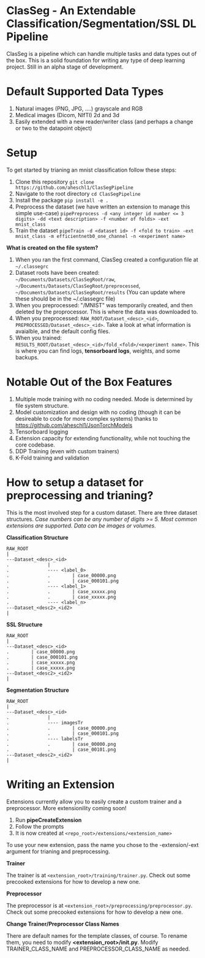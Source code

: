 # ClasSeg - An Extendable Classification/Segmentation/SSL DL Pipeline
ClasSeg is a pipeline which can handle multiple tasks and data types out of the box. This is a solid foundation for writing any type of deep learning project.
Still in an alpha stage of development.
# Default Supported Data Types
1) Natural images (PNG, JPG, ....) grayscale and RGB
2) Medical images (Dicom, NIfTI) 2d and 3d
3) Easily extended with a new reader/writer class (and perhaps a change or two to the datapoint object)
# Setup
To get started by trianing an mnist classification follow these steps:
1) Clone this repository ```git clone https://github.com/aheschl1/ClasSegPipeline```
2) Navigate to the root directory ```cd ClasSegPipeline```
3) Install the package ```pip install -e .```
4) Preprocess the dataset (we have written an extension to manage this simple use-case) ```pipePreprocess -d <any integer id number <= 3 digits> -dd <text description> -f <number of folds> -ext mnist_class```
5) Train the dataset ```pipeTrain -d <dataset id> -f <fold to train> -ext mnist_class -m efficientnetb0_one_channel -n <experiment name>```

**What is created on the file system?**
1) When you ran the first command, ClasSeg created a configuration file at ```~/.classegrc```
2) Dataset roots have been created: ```~/Documents/Datasets/ClasSegRoot/raw```, ```~/Documents/Datasets/ClasSegRoot/preprocessed```, ```~/Documents/Datasets/ClasSegRoot/results``` (You can update where these should be in the ~/.classegrc file)
3) When you preprocessed: "<pwd>/MNIST" was temporarily created, and then deleted by the proprocessor. This is where the data was downloaded to.
4) When you preprocessed: ```RAW_ROOT/Dataset_<desc>_<id>```, ```PREPROCESSED/Dataset_<desc>_<id>```. Take a look at what information is avaialble, and the default config files.
5) When you trained: ```RESULTS_ROOT/Dataset_<desc>_<id>/fold_<fold>/<experiment name>```. This is where you can find logs, **tensorboard logs**, weights, and some backups.

# Notable Out of the Box Features
1) Multiple mode training with no coding needed. Mode is determined by file system structure.
2) Model customization and design with no coding (though it can be desireable to code for more complex systems) thanks to https://github.com/aheschl1/JsonTorchModels
3) Tensorboard logging
4) Extension capacity for extending functionality, while not touching the core codebase.
5) DDP Training (even with custom trainers)
6) K-Fold training and validation

# How to setup a dataset for preprocessing and trianing?

This is the most involved step for a custom dataset. There are three dataset structures.
_Case numbers can be any number of digits >= 5. Most common extensions are supported. Data can be images or volumes._

**Classification Structure**
```
RAW_ROOT
|
---Dataset_<desc>_<id>
.              |
.              ---- <label_0>
.              .        | case_00000.png
.              .        | case_000101.png
.              ---- <label_1>
.              .        | case_xxxxx.png
.              .        | case_xxxxx.png
.              ---- <label_n>
---Dataset_<desc2>_<id2>
|
```

**SSL Structure**
```
RAW_ROOT
|
---Dataset_<desc>_<id>
.        | case_00000.png
.        | case_000101.png
.        | case_xxxxx.png
.        | case_xxxxx.png
---Dataset_<desc2>_<id2>
|
```

**Segmentation Structure**
```
RAW_ROOT
|
---Dataset_<desc>_<id>
.              |
.              ---- imagesTr
.              .        | case_00000.png
.              .        | case_000101.png
.              ---- labelsTr
.              .        | case_00000.png
.              .        | case_00101.png
---Dataset_<desc2>_<id2>
|
```
# Writing an Extension
Extensions currently allow you to easily create a custom trainer and a preprocessor. More extensionility coming soon!
1) Run **pipeCreateExtension**
2) Follow the prompts
3) It is now created at ```<repo_root>/extensions/<extension_name>```
   
To use your new extension, pass the name you chose to the -extension/-ext argument for trianing and preprocessing.

**Trainer**

The trainer is at ```<extension_root>/training/trainer.py```. Check out some precooked extensions for how to develop a new one.

**Preprocessor**

The preprocessor is at ```<extension_root>/preprocessing/preprocessor.py```. Check out some precooked extensions for how to develop a new one.

**Change Trainer/Preprocessor Class Names**

There are default names for the template classes, of course. To rename them, you need to modify **<extension_root>/__init__.py**. Modify TRAINER_CLASS_NAME and PREPROCESSOR_CLASS_NAME as needed.
